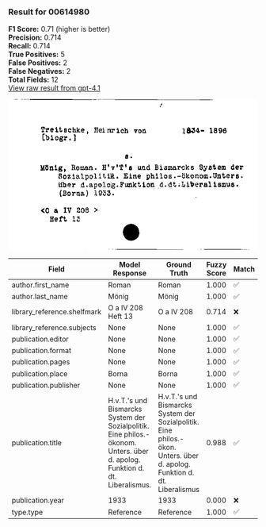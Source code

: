 ### Result for 00614980
**F1 Score:** 0.71 (higher is better)<br>**Precision:** 0.714<br>**Recall:** 0.714<br>**True Positives:** 5<br>**False Positives:** 2<br>**False Negatives:** 2<br>**Total Fields:** 12<br>[View raw result from gpt-4.1](https://github.com/RISE-UNIBAS/humanities_data_benchmark/blob/main/results/2025-09-30/T0160/request_T0160_00614980.json)

<img src="https://github.com/RISE-UNIBAS/humanities_data_benchmark/blob/main/benchmarks/zettelkatalog/images/00614980.jpg?raw=true" alt="00614980" width="600px">

| Field | Model Response | Ground Truth | Fuzzy Score | Match |
|-------|----------------|--------------|-------------|-------|
| author.first_name | Roman | Roman | 1.000 | ✅ |
| author.last_name | Mönig | Mönig | 1.000 | ✅ |
| library_reference.shelfmark | O a IV 208 Heft 13 | O a IV 208 | 0.714 | ❌ |
| library_reference.subjects | None | None | 1.000 | ✅ |
| publication.editor | None | None | 1.000 | ✅ |
| publication.format | None | None | 1.000 | ✅ |
| publication.pages | None | None | 1.000 | ✅ |
| publication.place | Borna | Borna | 1.000 | ✅ |
| publication.publisher | None | None | 1.000 | ✅ |
| publication.title | H.v.T.'s und Bismarcks System der Sozialpolitik. Eine philos.-ökonom. Unters. über d. apolog. Funktion d. dt. Liberalismus. | H.v.T.'s und Bismarcks System der Sozialpolitik. Eine philos.-ökon. Unters. über d. apolog. Funktion d. dt. Liberalismus | 0.988 | ✅ |
| publication.year | 1933 | 1933 | 0.000 | ❌ |
| type.type | Reference | Reference | 1.000 | ✅ |
